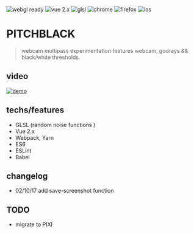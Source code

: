 
![webgl ready](https://img.shields.io/badge/webgl-ready-green.svg) ![vue 2.x](https://img.shields.io/badge/vue2x-ready-green.svg) ![glsl](https://img.shields.io/badge/glsl-custom-green.svg) ![chrome](https://img.shields.io/badge/chrome-ok-green.svg) ![firefox](https://img.shields.io/badge/firefox-ok-green.svg) ![ios](https://img.shields.io/badge/ios11-not-yet-ready-red.svg)

# PITCHBLACK
> webcam multipass experimentation features webcam, godrays && black/white thresholds.

## video

[![demo](https://img.youtube.com/vi/3UCDyOZjQck/0.jpg)](http://www.youtube.com/watch?v=3UCDyOZjQck)

## techs/features

* GLSL (random noise functions )
* Vue 2.x
* Webpack, Yarn
* ES6
* ESLint
* Babel

## changelog

  * 02/10/17 add save-screenshot function

## TODO

  * migrate to PIXI

